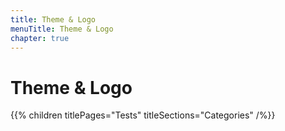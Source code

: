 ```yaml
---
title: Theme & Logo
menuTitle: Theme & Logo
chapter: true
---
```


# Theme & Logo

{{% children titlePages="Tests" titleSections="Categories" /%}}
